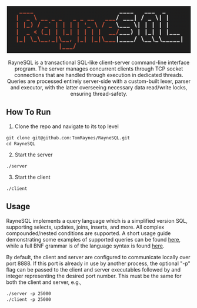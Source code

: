 <div align="center">
    <img src="Assets/banner.png" width="500">
    <p>
        RayneSQL is a transactional SQL-like client-server command-line interface program.
        The server manages concurrent clients through TCP socket connections that are handled through 
        execution in dedicated threads. Queries are processed entirely server-side 
        with a custom-built lexer, parser and executor, with the latter overseeing necessary data read/write 
        locks, ensuring thread-safety.
    </p>
</div>

## How To Run

1. Clone the repo and navigate to its top level
```
git clone git@github.com:TomRaynes/RayneSQL.git
cd RayneSQL
```
2. Start the server
```
./server
```
3. Start the client
```
./client
```

## Usage
RayneSQL implements a query language which is a simplified version SQL, supporting selects, 
updates, joins, inserts, and more. All complex compounded/nested conditions are supported. 
A short usage guide demonstrating some examples of supported queries can be found [here](Assets/Usage.md), 
while a full BNF grammar is of the language syntax is found [here](Assets/BNF.md).

By default, the client and server are configured to communicate locally over port 8888. If this port is 
already in use by another process, the optional "-p" flag can be passed to the client and server 
executables followed by and integer representing the desired port number. This must be the same for both
the client and server, e.g.,
```
./server -p 25000
./client -p 25000
```